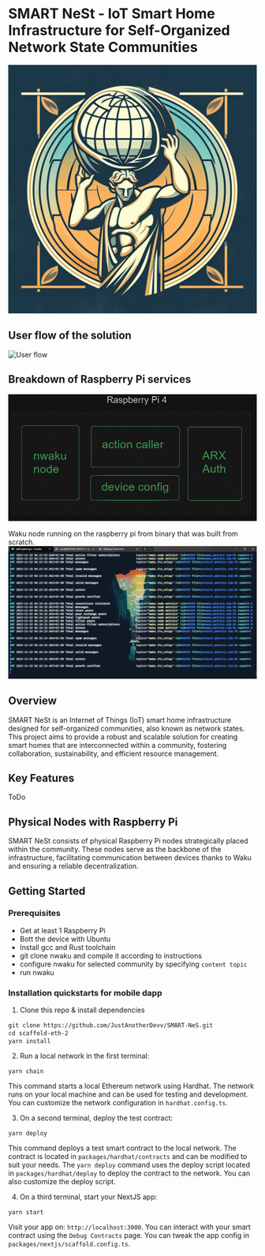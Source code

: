 # SMART NeSt - IoT Smart Home Infrastructure for Self-Organized Network State Communities

![SMART NeSt Logo](images/logo.jpeg)

## User flow of the solution
![User flow](images/wakuwakuUntitled-2023-07-21-1734.png)

## Breakdown of Raspberry Pi services 
![breakdown](images/wakuwaku_device_1.PNG)

Waku node running on the raspberry pi from binary that was built from scratch.
![nwaku on raspberry pi](images/waku_4_raspberry.PNG)

## Overview

SMART NeSt is an Internet of Things (IoT) smart home infrastructure designed for self-organized communities, also known as network states. This project aims to provide a robust and scalable solution for creating smart homes that are interconnected within a community, fostering collaboration, sustainability, and efficient resource management.

## Key Features

ToDo

## Physical Nodes with Raspberry Pi

SMART NeSt consists of physical Raspberry Pi nodes strategically placed within the community. These nodes serve as the backbone of the infrastructure, facilitating communication between devices thanks to Waku and ensuring a reliable decentralization.

## Getting Started

### Prerequisites

- Get at least 1 Raspberry Pi
- Bott the device with Ubuntu
- Install gcc and Rust toolchain
- git clone nwaku and compile it according to instructions
- configure nwaku for selected community by specifying `content topic`
- run nwaku

### Installation quickstarts for mobile dapp

1. Clone this repo & install dependencies

```
git clone https://github.com/JustAnotherDevv/SMART-NeS.git
cd scaffold-eth-2
yarn install
```

2. Run a local network in the first terminal:

```
yarn chain
```

This command starts a local Ethereum network using Hardhat. The network runs on your local machine and can be used for testing and development. You can customize the network configuration in `hardhat.config.ts`.

3. On a second terminal, deploy the test contract:

```
yarn deploy
```

This command deploys a test smart contract to the local network. The contract is located in `packages/hardhat/contracts` and can be modified to suit your needs. The `yarn deploy` command uses the deploy script located in `packages/hardhat/deploy` to deploy the contract to the network. You can also customize the deploy script.

4. On a third terminal, start your NextJS app:

```
yarn start
```

Visit your app on: `http://localhost:3000`. You can interact with your smart contract using the `Debug Contracts` page. You can tweak the app config in `packages/nextjs/scaffold.config.ts`.
